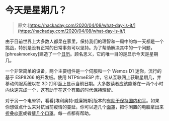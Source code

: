# 今天是星期几？

> 原文:[https://hackaday.com/2020/04/08/what-day-is-it/](https://hackaday.com/2020/04/08/what-day-is-it/)

由于目前世界上大多数人都呆在家里，保持我们的理智和一周中的每一天都是一个挑战，特别是没有正常的日常事务可以坚持。为了帮助解决其中的一个问题，[phreakmonkey]建造了一个[日历](https://github.com/phreakmonkey/DayClock)。顾名思义，它的唯一目的是显示今天是星期几。

一个非常简单的设备，两个主要组件是一个伺服和一个 Wemos D1 迷你，流行的基于 ESP8266 的开发板。使用 NTPtimeESP 库，它从互联网上获取星期几，并移动伺服系统以在 3D 打印面上显示当前日期。大多数读者应该能够在一两个小时内快速完成一个，这有助于在这个有趣的时代保持理智。

对于另一个电晕钟，看看[埃利奥特·威廉姆斯]版本的[有助于保持国内和平](https://hackaday.com/2020/03/19/the-corona-clock/)。如果你想做点什么来对抗当前疫情的蔓延，你可以造几个[面罩](https://hackaday.com/2020/03/29/nih-approved-3d-printed-face-shield-design-for-hospitals-running-out-of-ppe/)，把你闲置的电脑拿出来[折叠@家](https://hackaday.com/2020/03/31/behind-the-scenes-of-foldinghome-how-do-you-fight-a-virus-with-distributed-computing/)或者[缝几个口罩](https://hackaday.com/2020/03/18/homemade-masks-in-a-time-of-shortage/)。每一点都有帮助。
